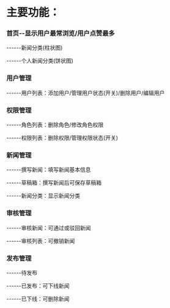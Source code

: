 # 主要功能：

### 首页--显示用户最常浏览/用户点赞最多

------新闻分类(柱状图)

------个人新闻分类(饼状图)

### 用户管理

------用户列表：添加用户/管理用户状态(开关)/删除用户/编辑用户

### 权限管理

------角色列表：删除角色/修改角色权限

------权限列表：删除权限/管理权限状态(开关)

### 新闻管理

------撰写新闻：填写新闻基本信息

------草稿箱：撰写新闻后可保存草稿箱

------新闻分类：显示新闻分类

### 审核管理

------审核新闻：可通过或驳回新闻

------审核列表：可撤销新闻

### 发布管理

------待发布

------已发布：可下线新闻

------已下线：可删除新闻

